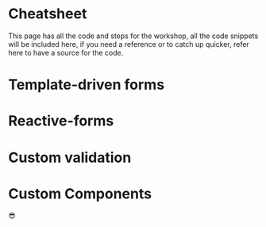 # Cheatsheet

This page has all the code and steps for the workshop, all the code snippets will be included here,
if you need a reference or to catch up quicker, refer here to have a source for the code.

# Template-driven forms

# Reactive-forms

# Custom validation

# Custom Components


😎
